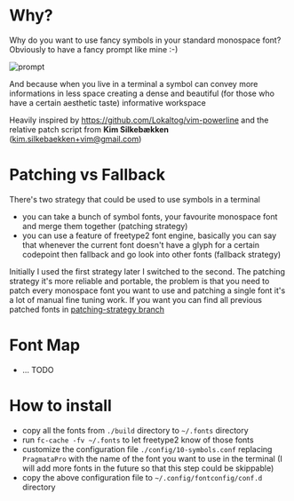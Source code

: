 # Why?
Why do you want to use fancy symbols in your standard monospace font? Obviously to have a fancy prompt like mine :-)

![prompt](https://github.com/gabrielelana/awesome-terminal-fonts/raw/master/why.png)

And because when you live in a terminal a symbol can convey more informations in less space creating a dense and beautiful (for those who have a certain aesthetic taste) informative workspace

Heavily inspired by <https://github.com/Lokaltog/vim-powerline> and the relative patch script from **Kim Silkebækken** (kim.silkebaekken+vim@gmail.com)

# Patching vs Fallback
There's two strategy that could be used to use symbols in a terminal
* you can take a bunch of symbol fonts, your favourite monospace font and merge them together (patching strategy) 
* you can use a feature of freetype2 font engine, basically you can say that whenever the current font doesn't have a glyph for a certain codepoint then fallback and go look into other fonts (fallback strategy)

Initially I used the first strategy later I switched to the second. The patching strategy it's more reliable and portable, the problem is that you need to patch every monospace font you want to use and patching a single font it's a lot of manual fine tuning work. If you want you can find all previous patched fonts in [patching-strategy branch](https://github.com/gabrielelana/awesome-terminal-fonts/tree/patching-strategy)

# Font Map
* ... TODO

# How to install
* copy all the fonts from `./build` directory to `~/.fonts` directory
* run `fc-cache -fv ~/.fonts` to let freetype2 know of those fonts
* customize the configuration file `./config/10-symbols.conf` replacing `PragmataPro` with the name of the font you want to use in the terminal (I will add more fonts in the future so that this step could be skippable)
* copy the above configuration file to `~/.config/fontconfig/conf.d` directory

